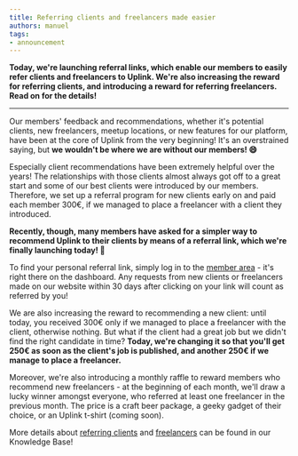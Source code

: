 ```yaml
---
title: Referring clients and freelancers made easier
authors: manuel
tags:
- announcement
---
```


**Today, we're launching referral links, which enable our members to easily refer clients and freelancers to Uplink. We're also increasing the reward for referring clients, and introducing a reward for referring freelancers. Read on for the details!**

---

Our members' feedback and recommendations, whether it's potential clients, new freelancers, meetup locations, or new features for our platform, have been at the core of Uplink from the very beginning! It's an overstrained saying, but **we wouldn't be where we are without our members! 😄**

Especially client recommendations have been extremely helpful over the years! The relationships with those clients almost always got off to a great start and some of our best clients were introduced by our members. Therefore, we set up a referral program for new clients early on and paid each member 300€, if we managed to place a freelancer with a client they introduced.

**Recently, though, many members have asked for a simpler way to recommend Uplink to their clients by means of a referral link, which we're finally launching today! 🚀**

To find your personal referral link, simply log in to the [member area](https://my.uplink.tech/) - it's right there on the dashboard. Any requests from new clients or freelancers made on our website within 30 days after clicking on your link will count as referred by you!

We are also increasing the reward to recommending a new client: until today, you received 300€ only if we managed to place a freelancer with the client, otherwise nothing. But what if the client had a great job but we didn't find the right candidate in time? **Today, we're changing it so that you'll get 250€ as soon as the client's job is published, and another 250€ if we manage to place a freelancer.**

Moreover, we're also introducing a monthly raffle to reward members who recommend new freelancers - at the beginning of each month, we'll draw a lucky winner amongst everyone, who referred at least one freelancer in the previous month. The price is a craft beer package, a geeky gadget of their choice, or an Uplink t-shirt (coming soon).

More details about [referring clients](https://uplink.tech/knowledge-base/freelancers/referring-a-client/) and [freelancers](https://uplink.tech/knowledge-base/freelancers/referring-a-freelancer/) can be found in our Knowledge Base!

